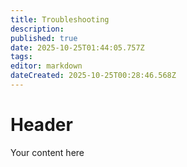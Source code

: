 ```yaml
---
title: Troubleshooting
description: 
published: true
date: 2025-10-25T01:44:05.757Z
tags: 
editor: markdown
dateCreated: 2025-10-25T00:28:46.568Z
---
```


# Header
Your content here